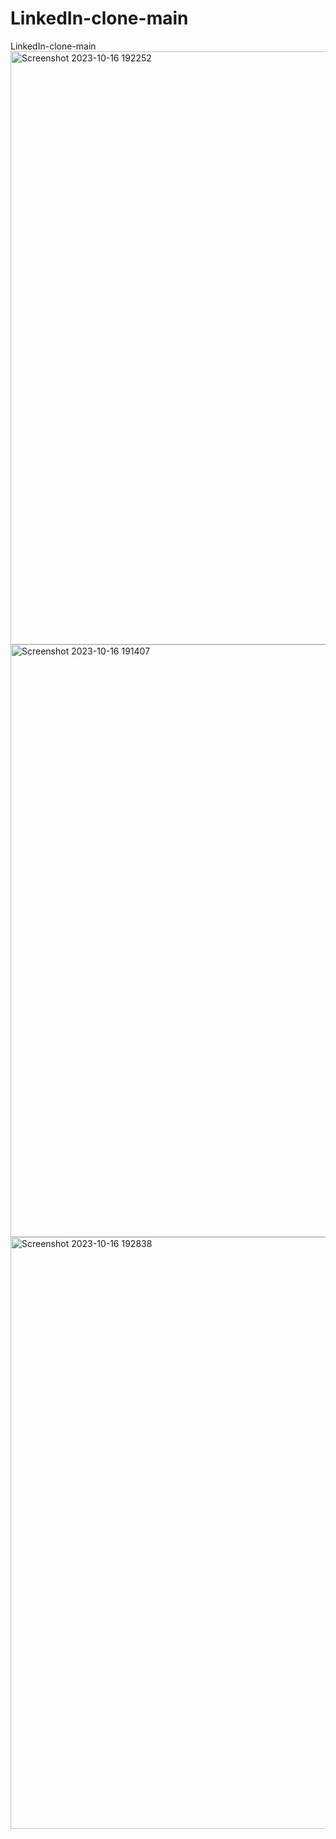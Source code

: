 # LinkedIn-clone-main
LinkedIn-clone-main
<img width="949" alt="Screenshot 2023-10-16 192252" src="https://github.com/Vishalsutar170901/LinkedIn-clone-main/assets/98759085/8761a39b-b705-48ce-9a9a-752e309a6db3">
<img width="948" alt="Screenshot 2023-10-16 191407" src="https://github.com/Vishalsutar170901/LinkedIn-clone-main/assets/98759085/4d86a86b-0d64-43ff-987a-09a12e1b57dd">
<img width="947" alt="Screenshot 2023-10-16 192838" src="https://github.com/Vishalsutar170901/LinkedIn-clone-main/assets/98759085/410487b4-a71c-454b-a23b-18609a9b143a">

